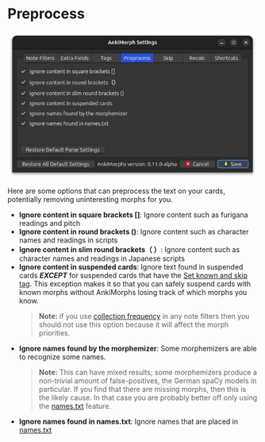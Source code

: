 # Preprocess

![parse-tab.png](../../../img/parse-tab.png)

Here are some options that can preprocess the text on your cards, potentially removing uninteresting morphs for you.

* **Ignore content in square brackets []**:
  Ignore content such as furigana readings and pitch
* **Ignore content in round brackets ()**:
  Ignore content such as character names and readings in scripts
* **Ignore content in slim round brackets（ ）**:
  Ignore content such as character names and readings in Japanese scripts
* **Ignore content in suspended cards**:
  Ignore text found in suspended cards **_EXCEPT_** for suspended cards that have the [Set known and skip tag](tags.md).
  This exception makes it so that you can safely suspend cards with known morphs without AnkiMorphs losing track of
  which morphs you know.
  > **Note:** if you use [collection frequency](note-filter.md#morph-priority) in any note filters then you should not
  use this option because it will affect the morph priorities.
* **Ignore names found by the morphemizer**:
  Some morphemizers are able to recognize some names.
  > **Note:** This can have mixed results; some morphemizers produce a non-trivial amount of false-positives, the German
  spaCy models in particular. If you find that there are missing morphs, then this is the likely cause. In that case you
  are probably better off only using the [names.txt](../names.md) feature.
* **Ignore names found in names.txt**:
  Ignore names that are placed in [names.txt](../names.md)

